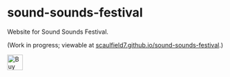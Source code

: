 # sound-sounds-festival
Website for Sound Sounds Festival.

(Work in progress; viewable at [scaulfield7.github.io/sound-sounds-festival](https://scaulfield7.github.io/sound-sounds-festival/).)



<a href='https://ko-fi.com/scaulfield7' target='_blank'><img height='36' style='border:0px;height:36px;' src='https://storage.ko-fi.com/cdn/kofi1.png?v=3' border='0' alt='Buy me a coffee at ko-fi.com' /></a>
